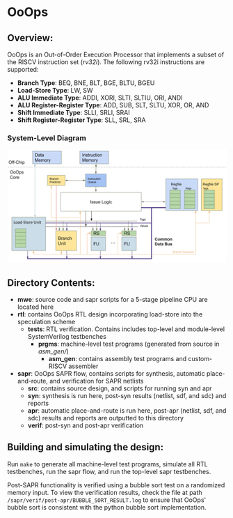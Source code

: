 # OoOps

## Overview:
OoOps is an Out-of-Order Execution Processor that implements a subset of the RISCV instruction set (*rv32i*). The following rv32i instructions are supported:
  - **Branch Type**: BEQ, BNE, BLT, BGE, BLTU, BGEU
  - **Load-Store Type**: LW, SW
  - **ALU Immediate Type**: ADDI, XORI, SLTI, SLTIU, ORI, ANDI
  - **ALU Register-Register Type**: ADD, SUB, SLT, SLTU, XOR, OR, AND
  - **Shift Immediate Type**: SLLI, SRLI, SRAI
  - **Shift Register-Register Type**: SLL, SRL, SRA

### System-Level Diagram

![OoOps!](/docs/OoOps_top_level.JPG)

## Directory Contents: 
- **mwe**: source code and sapr scripts for a 5-stage pipeline CPU are located here 
- **rtl**: contains OoOps RTL design 
     incorporating load-store into the speculation scheme
    - **tests**: RTL verification. Contains includes top-level and module-level SystemVerilog testbenches
      - **prgms**: machine-level test programs (generated from source in *asm_gen/*)
        - **asm_gen**: contains assembly test programs and custom-RISCV assembler
- **sapr**: OoOps SAPR flow, contains scripts for synthesis, automatic place-and-route, and verification for SAPR netlists
    - **src**: contains source design, and scripts for running syn and apr   
    - **syn**: synthesis is run here, post-syn results (netlist, sdf, and sdc) and reports 
    - **apr**: automatic place-and-route is run here, post-apr (netlist, sdf, and sdc) results and reports are outputted to this directory
    - **verif**: post-syn and post-apr verification

## Building and simulating the design: 
Run `make` to generate all machine-level test programs, simulate all RTL testbenches, run the sapr flow, and run the top-level sapr testbenches.

Post-SAPR functionality is verified using a bubble sort test on a randomized memory input. To view the verification results, check the file at path `/sapr/verif/post-apr/BUBBLE_SORT_RESULT.log` to ensure that OoOps' bubble sort is consistent with the python bubble sort implementation. 



    
 